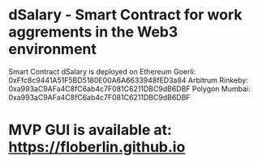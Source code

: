 # dSalary - Smart Contract for work aggrements in the Web3 environment  

Smart Contract dSalary is deployed on 
Ethereum Goerli: 0xFfc8c9441A51F5BD5180E00A6A6633948fED3a84
Arbitrum Rinkeby: 0xa993aC9AFa4C8fC6ab4c7F081C6211DBC9dB6DBF
Polygon Mumbai: 0xa993aC9AFa4C8fC6ab4c7F081C6211DBC9dB6DBF

# MVP GUI is available at: https://floberlin.github.io 

